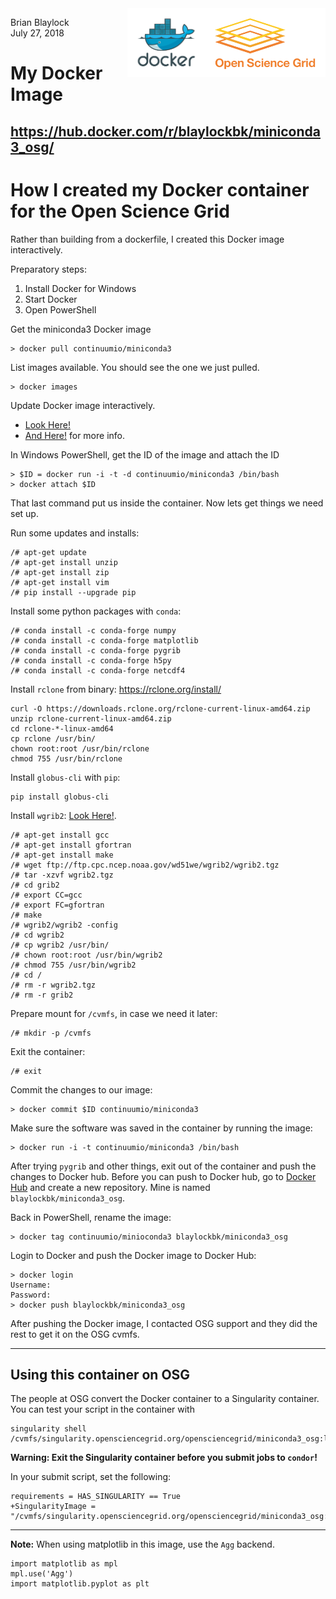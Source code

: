 <img src='../OSG_logo.png' align=right height=110>
<img src='docker.png' align=right height=110>

Brian Blaylock  
July 27, 2018  

# My Docker Image
## https://hub.docker.com/r/blaylockbk/miniconda3_osg/

# How I created my Docker container for the Open Science Grid

Rather than building from a dockerfile, I created this Docker image interactively.

Preparatory steps:

1. Install Docker for Windows
2. Start Docker
3. Open PowerShell

Get the miniconda3 Docker image

    > docker pull continuumio/miniconda3

List images available. You should see the one we just pulled.

    > docker images

Update Docker image interactively. 
- [Look Here!](https://developer.basespace.illumina.com/docs/content/documentation/native-apps/manage-docker-image)
- [And Here!](https://support.opensciencegrid.org/support/solutions/articles/12000024676-docker-and-singularity-containers) for more info.

In Windows PowerShell, get the ID of the image and attach the ID

    > $ID = docker run -i -t -d continuumio/miniconda3 /bin/bash
    > docker attach $ID

That last command put us inside the container. Now lets get things we need set up.

Run some updates and installs:
    
    /# apt-get update
    /# apt-get install unzip
    /# apt-get install zip
    /# apt-get install vim
    /# pip install --upgrade pip

Install some python packages with `conda`:

    /# conda install -c conda-forge numpy
    /# conda install -c conda-forge matplotlib
    /# conda install -c conda-forge pygrib
    /# conda install -c conda-forge h5py
    /# conda install -c conda-forge netcdf4

Install `rclone` from binary: https://rclone.org/install/

    curl -O https://downloads.rclone.org/rclone-current-linux-amd64.zip
    unzip rclone-current-linux-amd64.zip
    cd rclone-*-linux-amd64
    cp rclone /usr/bin/
    chown root:root /usr/bin/rclone
    chmod 755 /usr/bin/rclone

Install `globus-cli` with `pip`:
	
    pip install globus-cli

Install `wgrib2`: [Look Here!](http://www.cpc.ncep.noaa.gov/products/wesley/wgrib2/compile_questions.html).

    /# apt-get install gcc
    /# apt-get install gfortran
    /# apt-get install make
    /# wget ftp://ftp.cpc.ncep.noaa.gov/wd51we/wgrib2/wgrib2.tgz
    /# tar -xzvf wgrib2.tgz
    /# cd grib2
    /# export CC=gcc
    /# export FC=gfortran
    /# make
    /# wgrib2/wgrib2 -config
    /# cd wgrib2
    /# cp wgrib2 /usr/bin/
    /# chown root:root /usr/bin/wgrib2
    /# chmod 755 /usr/bin/wgrib2
    /# cd /
    /# rm -r wgrib2.tgz
    /# rm -r grib2

Prepare mount for `/cvmfs`, in case we need it later:

    /# mkdir -p /cvmfs

Exit the container:

    /# exit

Commit the changes to our image:

    > docker commit $ID continuumio/miniconda3

Make sure the software was saved in the container by running the image:

    > docker run -i -t continuumio/miniconda3 /bin/bash

After trying `pygrib` and other things, exit out of the container and push the changes to Docker hub. Before you can push to Docker hub, go to [Docker Hub](https://hub.docker.com/) and create a new repository. Mine is named `blaylockbk/miniconda3_osg`.

Back in PowerShell, rename the image:

    > docker tag continuumio/minioconda3 blaylockbk/miniconda3_osg

Login to Docker and push the Docker image to Docker Hub:

    > docker login
    Username:
    Password:
    > docker push blaylockbk/miniconda3_osg

After pushing the Docker image, I contacted OSG support and they did the rest to get it on the OSG cvmfs.

---

## Using this container on OSG
The people at OSG convert the Docker container to a Singularity container. You can test your script in the container with 

    singularity shell /cvmfs/singularity.opensciencegrid.org/opensciencegrid/miniconda3_osg:latest/

**Warning: Exit the Singularity container before you submit jobs to `condor`!**

In your submit script, set the following:

    requirements = HAS_SINGULARITY == True
    +SingularityImage = "/cvmfs/singularity.opensciencegrid.org/opensciencegrid/miniconda3_osg:latest/"

---

**Note:** When using matplotlib in this image, use the `Agg` backend. 

    import matplotlib as mpl
    mpl.use('Agg')
    import matplotlib.pyplot as plt